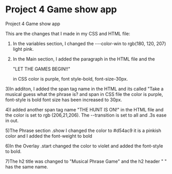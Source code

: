 # Project 4 Game show app
 Project 4 Game show app
 
This are the changes that I made in my CSS and HTML file:

1) In the variables section, I changed the ---color-win to rgb(180, 120, 207) light pink.

2) In the Main section, I added the paragraph in the HTML file and the <p>"LET THE GAMES BEGIN!!"<p/> in CSS color is purple, font style-bold, font-size-30px.

3)In additon, I added the span tag name in the HTML and its called "Take a musical guess what the phrase is? and span in CSS file the color is purple, font-style is bold font size has been increased to 30px.

4)I added another span tag name "THE HUNT IS ON!" in the HTML file and the color is set to rgb (206,21,206). The --transition is set to all and .3s ease in out.

5)The Phrase section .show I changed the color to #d54ac9 it is a pinkish color and I added the font-weight to bold

6)In the Overlay .start changed the color to violet and added the font-style to bold.

7)The h2 title was changed to "Musical Phrase Game" and the h2 header " " has the same name.

 
